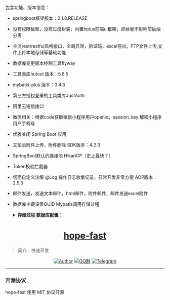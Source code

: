 包含功能、版本信息：

- springboot框架版本：2.1.8.RELEASE
- 没有权限依赖，没有过度封装，内置hplus前端ui框架，却丝毫不影响前后端分离
- 主流rest/restful风格接口，全局异常，验证码，excel导出，FTP文件上传,文件上传本地存储等基础功能
- 数据库变更版本控制工具flyway
- 工具类库hutool 版本：5.6.5
- mybatis-plus 版本：3.4.3
- 第三方授权登录的工具类库JustAuth
- 阿里云短信接口
- 微信相关：根据code获取微信小程序用户openid，session_key 解密小程序用户手机号
- 优雅关闭 Spring Boot 应用
- 又拍云附件上传，附件删除 SDK版本：4.2.3
- SpringBoot默认的连接池 HikariCP（史上最快？）
- Token校验拦截器
- 切面自定义注解 @Log 操作日志收集记录，日常开发非常方便  AOP版本：2.5.3
- 邮件发送，发送文本邮件，html邮件，附件邮件，邮件发送excel附件
- 数据库主键设置GUID Mybatis调用存储过程 
    
    <details>   
        <summary>
            <b>存储过程 数据库配置：</b>
        </summary>

        1、mysql数据库创建表（该表为配置id生成规则）：

            CREATE TABLE `pb_code_ident` (
              `PCI_Table` varchar(64) NOT NULL,
              `PCI_Type` varchar(64) DEFAULT NULL,
              `PCI_Length` int DEFAULT NULL,
              `PCI_Head` varchar(8) DEFAULT NULL,
              `PCI_Fill` varchar(64) DEFAULT NULL,
              `PCI_Date` datetime DEFAULT NULL,
              `PCI_Default` decimal(18,0) DEFAULT NULL,
              `PCI_Identity` decimal(16,0) DEFAULT NULL,
              PRIMARY KEY (`PCI_Table`)
            ) ENGINE=InnoDB DEFAULT CHARSET=utf8mb4 COLLATE=utf8mb4_0900_ai_ci;

        2、创建存储过程

                DROP PROCEDURE IF EXISTS `GetID2`;
                DELIMITER ;;
                CREATE PROCEDURE `GetID2`(IN TableName VARCHAR(100),OUT TableID VARCHAR(36))
                BEGIN
                DECLARE s_Ident VARCHAR(20);
                DECLARE s_Fill VARCHAR(1);
                DECLARE s_Type VARCHAR(3);
                DECLARE s_Date VARCHAR(16);
                DECLARE s_Head VARCHAR(10);
                DECLARE s_ID VARCHAR(20);
                DECLARE d_Date datetime;

                select PCI_Date into d_Date from PB_Code_Ident Where PCI_Table = TableName;
                if(REPLACE(DATE_FORMAT(d_Date,'%Y/%m/%d'),'-','/')=REPLACE(curdate(),'-','/')) THEN
                SET TRANSACTION ISOLATION LEVEL READ UNCOMMITTED;
                update PB_Code_Ident set PCI_Identity = PCI_Identity + 1 Where PCI_Table = TableName;
                else
                SET TRANSACTION ISOLATION LEVEL READ UNCOMMITTED;
                update PB_Code_Ident set PCI_Identity = PCI_Default,PCI_Date=REPLACE(curdate(),'-','/') Where PCI_Table = TableName;
                end if;
                select PCI_Identity,PCI_Head into s_ID,s_Head from PB_Code_Ident Where PCI_Table = TableName;
                set @TableID = concat(s_Head,REPLACE(curdate(),'-',''),s_ID);
                select @TableID INTO TableID;
                END
                ;;
                DELIMITER ;

        3、MyBatis调用

            <!-- 此处的大括号与call之间不能换行（但是可以有空格），后面的大括号可以换行，否则会抛异常 -->
            <select id="getID" statementType="CALLABLE" parameterType="com.hope.model.bean.GetID" useCache="false">
                <![CDATA[
                call GetID2(#{name,mode=IN},#{id,jdbcType=VARCHAR,mode=OUT});
                ]]>
            </select>

    </details>
    
<h1 align="center"><a href="https://github.com/java-aodeng" target="_blank">hope-fast</a></h1>

> 简介：快速开发

<p align="center">
<a href="https://github.com/java-aodeng"><img alt="Author" src="https://img.shields.io/badge/author-%E4%BD%8E%E8%B0%83%E5%B0%8F%E7%86%8A%E7%8C%AB-blue.svg"/></a>
<a href="https://jq.qq.com/?_wv=1027&k=574chhz"><img alt="QQ群" src="https://img.shields.io/badge/chat-%E4%BD%8E%E8%B0%83%E5%B0%8F%E7%86%8A%E7%8C%ABQQ%E7%BE%A4-yellow.svg"/></a>
<a href="https://t.me/joinchat/LSsyBxVKLGEkF5MtIhg6TQ"><img alt="Telegram" src="https://img.shields.io/badge/telegram-%E4%BD%8E%E8%B0%83%E5%B0%8F%E7%86%8A%E7%8C%AB--%E5%AE%98%E6%96%B9%E9%83%A8%E8%90%BD-orange.svg"/></a>
</p>

------------------------------

### 开源协议

hope-fast 使用  MIT 协议开源

